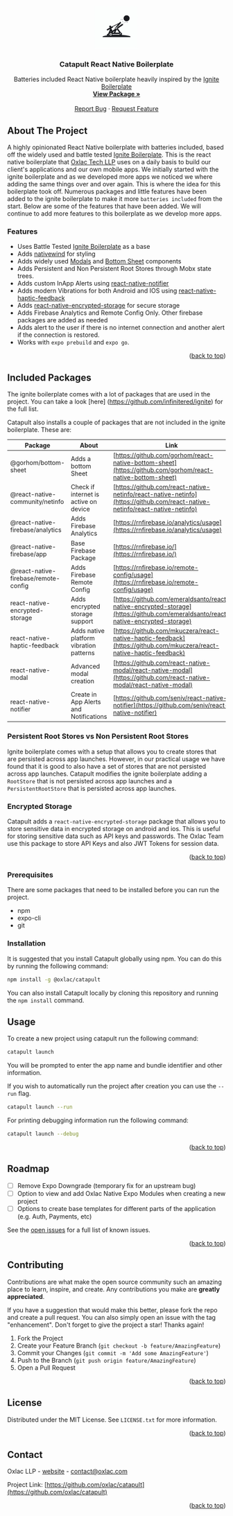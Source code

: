<a name="readme-top"></a>

<!-- PROJECT LOGO -->
<br />
<div align="center">
    <img src="https://github.com/Oxlac/Catapult/blob/main/assets/logo.png?raw=true" alt="Logo" width="100" height="100">

  <h3 align="center">Catapult React Native Boilerplate</h3>

  <p align="center">
    Batteries included React Native boilerplate heavily inspired by the <a href="https://github.com/infinitered/ignite">Ignite Boilerplate</a>
    <br />
    <a href="https://github.com/othneildrew/Best-README-Template"><strong>View Package »</strong></a>
    <br />
    <br />
    <a href="https://github.com/othneildrew/Best-README-Template/issues/new?labels=bug&template=bug-report---.md">Report Bug</a>
    ·
    <a href="https://github.com/othneildrew/Best-README-Template/issues/new?labels=enhancement&template=feature-request---.md">Request Feature</a>
  </p>
</div>

<!-- ABOUT THE PROJECT -->

## About The Project

A highly opinionated React Native boilerplate with batteries included, based off the widely used and battle tested [Ignite Boilerplate](https://github.com/infinitered/ignite). This is the react native boilerplate that [Oxlac Tech LLP](https://oxlac.com) uses on a daily basis to build our client's applications and our own mobile apps. We initially started with the ignite boilerplate and as we developed more apps we noticed we where adding the same things over and over again. This is where the idea for this boilerplate took off. Numerous packages and little features have been added to the ignite boilerplate to make it more `batteries included` from the start. Below are some of the features that have been added. We will continue to add more features to this boilerplate as we develop more apps.

### Features

- Uses Battle Tested [Ignite Boilerplate](https://github.com/infinitered/ignite) as a base
- Adds [nativewind](https://github.com/nativewind/nativewind) for styling
- Adds widely used [Modals](https://github.com/react-native-community/react-native-modal) and [Bottom Sheet](hhttps://github.com/gorhom/react-native-bottom-sheet) components
- Adds Persistent and Non Persistent Root Stores through Mobx state trees.
- Adds custom InApp Alerts using [react-native-notifier](https://github.com/seniv/react-native-notifier)
- Adds modern Vibrations for both Android and IOS using [react-native-haptic-feedback](https://github.com/react-native-haptic-feedback/react-native-haptic-feedback)
- Adds [react-native-encrypted-storage](https://github.com/emeraldsanto/react-native-encrypted-storage) for secure storage
- Adds Firebase Analytics and Remote Config Only. Other firebase packages are added as needed
- Adds alert to the user if there is no internet connection and another alert if the connection is restored.
- Works with `expo prebuild` and `expo go`.
<p align="right">(<a href="#readme-top">back to top</a>)</p>

## Included Packages

The ignite boilerplate comes with a lot of packages that are used in the project. You can take a look [here] (https://github.com/infinitered/ignite) for the full list.

Catapult also installs a couple of packages that are not included in the ignite boilerplate. These are:

| Package                              | About                                   | Link                                                                                                                             |
| ------------------------------------ | --------------------------------------- | -------------------------------------------------------------------------------------------------------------------------------- |
| @gorhom/bottom-sheet                 | Adds a bottom Sheet                     | [https://github.com/gorhom/react-native-bottom-sheet](https://github.com/gorhom/react-native-bottom-sheet)                       |
| @react-native-community/netinfo      | Check if internet is active on device   | [https://github.com/react-native-netinfo/react-native-netinfo](https://github.com/react-native-netinfo/react-native-netinfo)     |
| @react-native-firebase/analytics     | Adds Firebase Analytics                 | [https://rnfirebase.io/analytics/usage](https://rnfirebase.io/analytics/usage)                                                   |
| @react-native-firebase/app           | Base Firebase Package                   | [https://rnfirebase.io/](https://rnfirebase.io/)                                                                                 |
| @react-native-firebase/remote-config | Adds Firebase Remote Config             | [https://rnfirebase.io/remote-config/usage](https://rnfirebase.io/remote-config/usage)                                           |
| react-native-encrypted-storage       | Adds encrypted storage support          | [https://github.com/emeraldsanto/react-native-encrypted-storage](https://github.com/emeraldsanto/react-native-encrypted-storage) |
| react-native-haptic-feedback         | Adds native platform vibration patterns | [https://github.com/mkuczera/react-native-haptic-feedback](https://github.com/mkuczera/react-native-haptic-feedback)             |
| react-native-modal                   | Advanced modal creation                 | [https://github.com/react-native-modal/react-native-modal](https://github.com/react-native-modal/react-native-modal)             |
| react-native-notifier                | Create in App Alerts and Notifications  | [https://github.com/seniv/react-native-notifier](https://github.com/seniv/react-native-notifier)                                 |

### Persistent Root Stores vs Non Persistent Root Stores

Ignite boilerplate comes with a setup that allows you to create stores that are persisted across app launches. However, in our practical usage we have found that it is good to also have a set of stores that are not persisted across app launches. Catapult modifies the ignite boilerplate adding a `RootStore` that is not persisted across app launches and a `PersistentRootStore` that is persisted across app launches.

### Encrypted Storage

Catapult adds a `react-native-encrypted-storage` package that allows you to store sensitive data in encrypted storage on android and ios. This is useful for storing sensitive data such as API keys and passwords. The Oxlac Team use this package to store API Keys and also JWT Tokens for session data.

<p align="right">(<a href="#readme-top">back to top</a>)</p>

<!-- GETTING STARTED -->

### Prerequisites

There are some packages that need to be installed before you can run the project.

- npm
- expo-cli
- git

### Installation

It is suggested that you install Catapult globally using npm. You can do this by running the following command:

```sh
npm install -g @oxlac/catapult
```

You can also install Catapult locally by cloning this repository and running the `npm install` command.

## Usage

To create a new project using catapult run the following command:

```sh
catapult launch
```

You will be prompted to enter the app name and bundle identifier and other information.

If you wish to automatically run the project after creation you can use the `--run` flag.

```sh
catapult launch --run
```

For printing debugging information run the following command:

```sh
catapult launch --debug
```

<p align="right">(<a href="#readme-top">back to top</a>)</p>

## Roadmap

- [ ] Remove Expo Downgrade (temporary fix for an upstream bug)
- [ ] Option to view and add Oxlac Native Expo Modules when creating a new project
- [ ] Options to create base templates for different parts of the application (e.g. Auth, Payments, etc)

See the [open issues](https://github.com/othneildrew/Best-README-Template/issues) for a full list of known issues.

<p align="right">(<a href="#readme-top">back to top</a>)</p>

<!-- CONTRIBUTING -->

## Contributing

Contributions are what make the open source community such an amazing place to learn, inspire, and create. Any contributions you make are **greatly appreciated**.

If you have a suggestion that would make this better, please fork the repo and create a pull request. You can also simply open an issue with the tag "enhancement".
Don't forget to give the project a star! Thanks again!

1. Fork the Project
2. Create your Feature Branch (`git checkout -b feature/AmazingFeature`)
3. Commit your Changes (`git commit -m 'Add some AmazingFeature'`)
4. Push to the Branch (`git push origin feature/AmazingFeature`)
5. Open a Pull Request

<p align="right">(<a href="#readme-top">back to top</a>)</p>

<!-- LICENSE -->

## License

Distributed under the MIT License. See `LICENSE.txt` for more information.

<p align="right">(<a href="#readme-top">back to top</a>)</p>

<!-- CONTACT -->

## Contact

Oxlac LLP - [website](https://oxlac.com) - contact@oxlac.com

Project Link: [https://github.com/oxlac/catapult](https://github.com/oxlac/catapult)

<p align="right">(<a href="#readme-top">back to top</a>)</p>

<!-- MARKDOWN LINKS & IMAGES -->
<!-- https://www.markdownguide.org/basic-syntax/#reference-style-links -->
